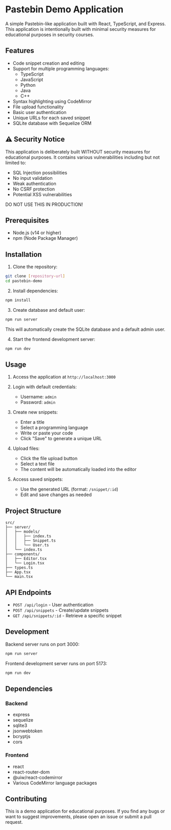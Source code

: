 # Pastebin Demo Application

A simple Pastebin-like application built with React, TypeScript, and Express. This application is intentionally built with minimal security measures for educational purposes in security courses.

## Features

- Code snippet creation and editing
- Support for multiple programming languages:
  - TypeScript
  - JavaScript
  - Python
  - Java
  - C++
- Syntax highlighting using CodeMirror
- File upload functionality
- Basic user authentication
- Unique URLs for each saved snippet
- SQLite database with Sequelize ORM

## ⚠️ Security Notice

This application is deliberately built WITHOUT security measures for educational purposes. It contains various vulnerabilities including but not limited to:
- SQL Injection possibilities
- No input validation
- Weak authentication
- No CSRF protection
- Potential XSS vulnerabilities

DO NOT USE THIS IN PRODUCTION!

## Prerequisites

- Node.js (v14 or higher)
- npm (Node Package Manager)

## Installation

1. Clone the repository:
```bash
git clone [repository-url]
cd pastebin-demo
```

2. Install dependencies:
```bash
npm install
```

3. Create database and default user:
```bash
npm run server
```
This will automatically create the SQLite database and a default admin user.

4. Start the frontend development server:
```bash
npm run dev
```

## Usage

1. Access the application at `http://localhost:3000`

2. Login with default credentials:
   - Username: `admin`
   - Password: `admin`

3. Create new snippets:
   - Enter a title
   - Select a programming language
   - Write or paste your code
   - Click "Save" to generate a unique URL

4. Upload files:
   - Click the file upload button
   - Select a text file
   - The content will be automatically loaded into the editor

5. Access saved snippets:
   - Use the generated URL (format: `/snippet/:id`)
   - Edit and save changes as needed

## Project Structure

```
src/
├── server/
│   ├── models/
│   │   ├── index.ts
│   │   ├── Snippet.ts
│   │   └── User.ts
│   └── index.ts
├── components/
│   ├── Editor.tsx
│   └── Login.tsx
├── types.ts
├── App.tsx
└── main.tsx
```

## API Endpoints

- `POST /api/login` - User authentication
- `POST /api/snippets` - Create/update snippets
- `GET /api/snippets/:id` - Retrieve a specific snippet

## Development

Backend server runs on port 3000:
```bash
npm run server
```

Frontend development server runs on port 5173:
```bash
npm run dev
```

## Dependencies

### Backend
- express
- sequelize
- sqlite3
- jsonwebtoken
- bcryptjs
- cors

### Frontend
- react
- react-router-dom
- @uiw/react-codemirror
- Various CodeMirror language packages

## Contributing

This is a demo application for educational purposes. If you find any bugs or want to suggest improvements, please open an issue or submit a pull request.
